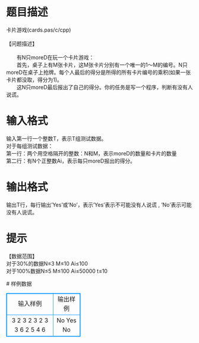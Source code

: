 # 

 
 # 题目描述 
<p>
卡片游戏(cards.pas/c/cpp)<br><br>【问题描述】<br><br>　　有N只moreD在玩一个卡片游戏：<br>　　首先，桌子上有M张卡片，这M张卡片分别有一个唯一的1～M的编号。N只moreD在桌子上抢牌。每个人最后的得分是所得的所有卡片编号的乘积(如果一张卡片都没取，得分为1)。<br>　　这N只moreD最后报出了自己的得分。你的任务是写一个程序，判断有没有人说谎。<br></p> 

 
 # 输入格式 
<p>
输入第一行一个整数T，表示T组测试数据。<br>对于每组测试数据：<br>第一行：两个用空格隔开的整数：N和M，表示moreD的数量和卡片的数量<br>第二行：有N个正整数Ai，表示每只moreD报出的得分。<br></p> 

 
 # 输出格式 
<p>
输出T行，每行输出’Yes’或’No’，表示’Yes’表示不可能没有人说谎 , ’No’表示可能没有人说谎。<br></p> 

 
 # 提示 
<p>
【数据范围】<br>   对于30%的数据N≤3  M≤10 Ai≤100<br>对于100%数据N≤5  M≤100 Ai≤50000 t≤10</p> 
# 样例数据
<style>
        table,table tr th, table tr td { border:1px solid #0094ff; }
        table { width: 200px; min-height: 25px; line-height: 25px; text-align: center; border-collapse: collapse;}   
    </style>
<table>
	<tr>
		<td>输入样例</td>
		<td>输出样例</td>
	</tr>
<tr><td>3
2 3
2 3
2 3
3 6
2 5
4 6</td><td>No
Yes
No</td></tr></table>
